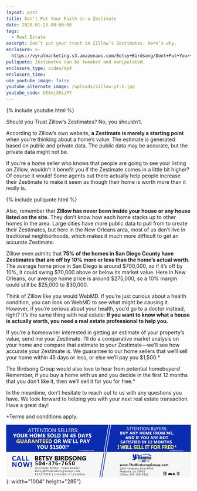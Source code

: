 ```yaml
---
layout: post
title: Don’t Put Your Faith in a Zestimate
date: 2020-01-28 00:00:00
tags:
  - Real Estate
excerpt: Don’t put your trust in Zillow’s Zestimates. Here’s why.
enclosure: >-
  https://vyralmarketing.s3.amazonaws.com/Betsy+Birdsong/Dont+Put+Your+Faith+in+a+Zestimate.mp4
pullquote: Zestimates can be tweaked and manipulated.
enclosure_type: video/mp4
enclosure_time:
use_youtube_image: false
youtube_alternate_image: /uploads/zillow-yt-1.jpg
youtube_code: bEAnjXRiiPY
---
```


{% include youtube.html %}

Should you Trust Zillow’s Zestimates? No, you shouldn’t.

According to Zillow’s own website, **a Zestimate is merely a starting point** when you’re thinking about a home’s value. The estimate is generated based on public and private data. The public data may be accurate, but the private data might not be.

If you’re a home seller who knows that people are going to see your listing on Zillow, wouldn’t it benefit you if the Zestimate comes in a little bit higher? Of course it would\! Some agents out there actually help people increase their Zestimate to make it seem as though their home is worth more than it really is.

{% include pullquote.html %}

Also, remember that **Zillow has never been inside your house or any house listed on the site.** They don’t know how each home stacks up to other homes in the area. Large cities have more public data to pull from to create their Zestimates, but here in the New Orleans area, most of us don’t live in traditional neighborhoods, which makes it much more difficult to get an accurate Zestimate.

Zillow even admits that **75% of the homes in San Diego County have Zestimates that are off by 10% more or less than the home’s actual worth.** The average home price in San Diego is around $700,000, so if it’s off by 10%, it could swing $70,000 above or below its market value. Here in New Orleans, our average home price is around $275,000, so a 10% margin could still be $25,000 to $30,000.

Think of Zillow like you would WebMD. If you’re just curious about a health condition, you can look on WebMD to see what might be causing it. However, if you’re serious about your health, you’d go to a doctor instead, right? It’s the same thing with real estate: **If you want to know what a house is actually worth, you need a real estate professional to help you.**

If you’re a homeowner interested in getting an estimate of your property’s value, send me your Zestimate. I’ll do a comparative market analysis on your home and compare that estimate to your Zestimate—we’ll see how accurate your Zestimate is. We guarantee to our home sellers that we’ll sell your home within 45 days or less, or else we’ll pay you $1,500.\*

The Birdsong Group would also love to hear from potential homebuyers\! Remember, if you buy a home with us and you decide in the first 12 months that you don’t like it, then we’ll sell it for you for free.\*

In the meantime, don’t hesitate to reach out to us with any questions you have. We look forward to helping you with your next real estate transaction. Have a great day\!

\*Terms and conditions apply.

![](/uploads/betsy-with-usp-1.jpg){: width="1004" height="285"}
